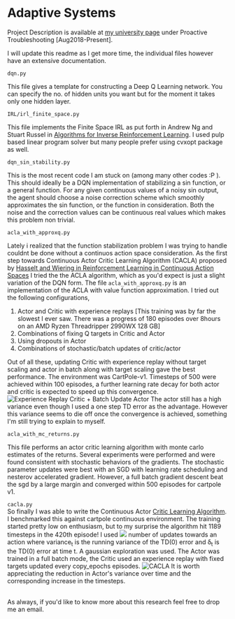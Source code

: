 # Adaptive Systems

Project Description is available at [my university page](http://www.cs.toronto.edu/~shaktik/) under Proactive Troubleshooting [Aug2018-Present].

I will update this readme as I get more time, the individual files however have an extensive documentation.

```dqn.py```

This file gives a template for constructing a Deep Q Learning network. You can specify the no. of hidden units you want but for the moment it takes only one hidden layer.

```IRL/irl_finite_space.py```

This file implements the Finite Space IRL as put forth in Andrew Ng and Stuart Russel in [Algorithms for Inverse Reinforcement Learning](https://ai.stanford.edu/~ang/papers/icml00-irl.pdf). I used pulp based linear program solver but many people prefer using cvxopt package as well.

```dqn_sin_stability.py```

This is the most recent code I am stuck on (among many other codes :P ). This should ideally be a DQN implementation of stabilizing a sin function, or a general function. For any given continuous values of a noisy sin output, the agent should choose a noise correction scheme which smoothly approximates the sin function, or the function in consideration. Both the noise and the correction values can be continuous real values which makes this problem non trivial.

```acla_with_approxq.py```

Lately i realized that the function stabilization problem I was trying to handle couldnt be done without a continuos
action space consideration. As the first step towards Continuous Actor Critic Learning Algorithm (CACLA) proposed by [Hasselt and Wiering in Reinforcement Learning in Continuous Action Spaces](http://citeseerx.ist.psu.edu/viewdoc/download?doi=10.1.1.75.7658&rep=rep1&type=pdf)
I tried the the ACLA algorithm, which as you'd expect is just a slight variation of the DQN form. The file ```acla_with_approxq.py``` is an implementation of the ACLA with value function approximation. I tried out the following configurations, 
1. Actor and Critic with experience replays \[This training was by far the slowest I ever saw. There was a progress of 180 episodes over 8hours on an AMD Ryzen Threadripper 2990WX 128 GB\]
2. Combinations of fixing Q targets in Critic and Actor
3. Using dropouts in Actor
4. Combinations of stochastic/batch updates of critic/actor

Out of all these, updating Critic with experience replay without target scaling and actor in batch along with target scaling gave the best performance.
The environment was CartPole-v1. Timesteps of 500 were achieved within 100 episodes, a further learning rate decay for both actor and critic is expected to speed up this convergence.
![Experience Replay Critic + Batch Update Actor](RL_Benchmarks/fig1.png)
The actor still has a high variance even though I used a one step TD error as the advantage. However this variance seems to die off once the convergence is achieved, something I'm still trying to explain to myself.

```acla_with_mc_returns.py```

This file performs an actor critic learning algorithm with monte carlo estimates of the returns.
Several experiments were performed and were found consistent with stochastic behaviors of the gradients.
The stochastic parameter updates were best with an SGD with learning rate scheduling and nesterov accelerated gradient.
However, a full batch gradient descent beat the sgd by a large margin and converged within 500 episodes for cartpole v1.

```cacla.py```
<br>So finally I was able to write the Continuous Actor [Critic Learning Algorithm](http://citeseerx.ist.psu.edu/viewdoc/download?doi=10.1.1.75.7658&rep=rep1&type=pdf). I benchmarked this against cartpole continuous environment.
The training started pretty low on enthusiasm, but to my surprise the algorithm hit 1189 timesteps in the 420th episode!
I used ![](RL_Benchmarks/updates.gif) number of updates towards an action where variance<sub>t</sub> is the running variance of the TD(0) error and &delta;<sub>t</sub> is the TD(0) error at time t.
A gaussian exploration was used. The Actor was trained in a full batch mode, the Critic used an experience replay with fixed targets updated every copy_epochs episodes.
![CACLA](RL_Benchmarks/fig4.png)
It is worth appreciating the reduction in Actor's variance over time and the corresponding increase in the timesteps.

<br>
As always, if you'd like to know more about this research feel free to drop me an email.
